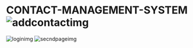# CONTACT-MANAGEMENT-SYSTEM![addcontactimg](https://user-images.githubusercontent.com/93351450/158077722-e99bd22a-8b9f-47d4-a10c-59e61b7fa15b.png)
![loginimg](https://user-images.githubusercontent.com/93351450/158078568-473da078-5f94-4ecf-a48c-8d3105e2f73b.png)
![secndpageimg](https://user-images.githubusercontent.com/93351450/158078570-321fab8b-6d2d-4824-9a5c-443b36b21aa3.png)

